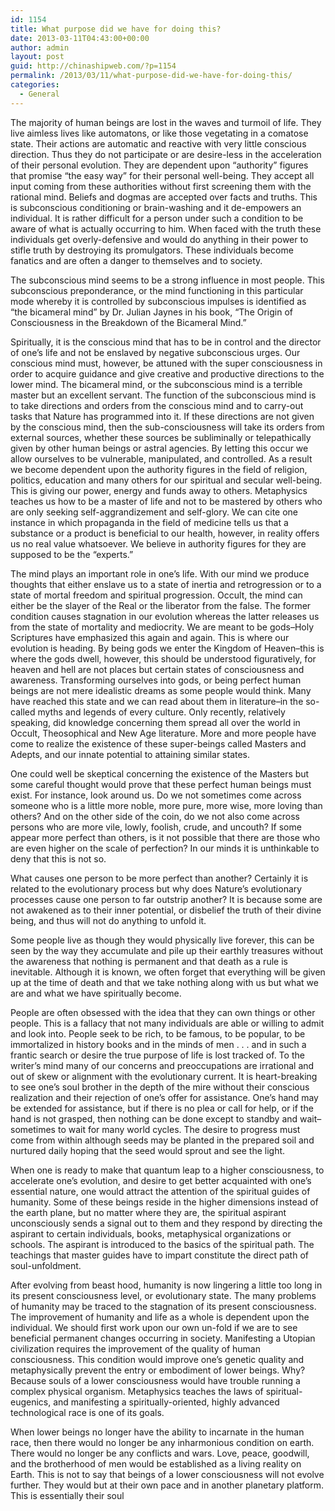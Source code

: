 ```yaml
---
id: 1154
title: What purpose did we have for doing this?
date: 2013-03-11T04:43:00+00:00
author: admin
layout: post
guid: http://chinashipweb.com/?p=1154
permalink: /2013/03/11/what-purpose-did-we-have-for-doing-this/
categories:
  - General
---
```

The majority of human beings are lost in the waves and turmoil of life. They live aimless lives like automatons, or like those vegetating in a comatose state. Their actions are automatic and reactive with very little conscious direction. Thus they do not participate or are desire-less in the acceleration of their personal evolution. They are dependent upon &#8220;authority&#8221; figures that promise &#8220;the easy way&#8221; for their personal well-being. They accept all input coming from these authorities without first screening them with the rational mind. Beliefs and dogmas are accepted over facts and truths. This is subconscious conditioning or brain-washing and it de-empowers an individual. It is rather difficult for a person under such a condition to be aware of what is actually occurring to him. When faced with the truth these individuals get overly-defensive and would do anything in their power to stifle truth by destroying its promulgators. These individuals become fanatics and are often a danger to themselves and to society.

The subconscious mind seems to be a strong influence in most people. This subconscious preponderance, or the mind functioning in this particular mode whereby it is controlled by subconscious impulses is identified as &#8220;the bicameral mind&#8221; by Dr. Julian Jaynes in his book, &#8220;The Origin of Consciousness in the Breakdown of the Bicameral Mind.&#8221;

Spiritually, it is the conscious mind that has to be in control and the director of one&#8217;s life and not be enslaved by negative subconscious urges. Our conscious mind must, however, be attuned with the super consciousness in order to acquire guidance and give creative and productive directions to the lower mind. The bicameral mind, or the subconscious mind is a terrible master but an excellent servant. The function of the subconscious mind is to take directions and orders from the conscious mind and to carry-out tasks that Nature has programmed into it. If these directions are not given by the conscious mind, then the sub-consciousness will take its orders from external sources, whether these sources be subliminally or telepathically given by other human beings or astral agencies. By letting this occur we allow ourselves to be vulnerable, manipulated, and controlled. As a result we become dependent upon the authority figures in the field of religion, politics, education and many others for our spiritual and secular well-being. This is giving our power, energy and funds away to others. Metaphysics teaches us how to be a master of life and not to be mastered by others who are only seeking self-aggrandizement and self-glory. We can cite one instance in which propaganda in the field of medicine tells us that a substance or a product is beneficial to our health, however, in reality offers us no real value whatsoever. We believe in authority figures for they are supposed to be the &#8220;experts.&#8221;

The mind plays an important role in one&#8217;s life. With our mind we produce thoughts that either enslave us to a state of inertia and retrogression or to a state of mortal freedom and spiritual progression. Occult, the mind can either be the slayer of the Real or the liberator from the false. The former condition causes stagnation in our evolution whereas the latter releases us from the state of mortality and mediocrity. We are meant to be gods&#8211;Holy Scriptures have emphasized this again and again. This is where our evolution is heading. By being gods we enter the Kingdom of Heaven&#8211;this is where the gods dwell, however, this should be understood figuratively, for heaven and hell are not places but certain states of consciousness and awareness. Transforming ourselves into gods, or being perfect human beings are not mere idealistic dreams as some people would think. Many have reached this state and we can read about them in literature&#8211;in the so-called myths and legends of every culture. Only recently, relatively speaking, did knowledge concerning them spread all over the world in Occult, Theosophical and New Age literature. More and more people have come to realize the existence of these super-beings called Masters and Adepts, and our innate potential to attaining similar states.

One could well be skeptical concerning the existence of the Masters but some careful thought would prove that these perfect human beings must exist. For instance, look around us. Do we not sometimes come across someone who is a little more noble, more pure, more wise, more loving than others? And on the other side of the coin, do we not also come across persons who are more vile, lowly, foolish, crude, and uncouth? If some appear more perfect than others, is it not possible that there are those who are even higher on the scale of perfection? In our minds it is unthinkable to deny that this is not so.

What causes one person to be more perfect than another? Certainly it is related to the evolutionary process but why does Nature&#8217;s evolutionary processes cause one person to far outstrip another? It is because some are not awakened as to their inner potential, or disbelief the truth of their divine being, and thus will not do anything to unfold it.

Some people live as though they would physically live forever, this can be seen by the way they accumulate and pile up their earthly treasures without the awareness that nothing is permanent and that death as a rule is inevitable. Although it is known, we often forget that everything will be given up at the time of death and that we take nothing along with us but what we are and what we have spiritually become.

People are often obsessed with the idea that they can own things or other people. This is a fallacy that not many individuals are able or willing to admit and look into. People seek to be rich, to be famous, to be popular, to be immortalized in history books and in the minds of men . . . and in such a frantic search or desire the true purpose of life is lost tracked of. To the writer&#8217;s mind many of our concerns and preoccupations are irrational and out of skew or alignment with the evolutionary current. It is heart-breaking to see one&#8217;s soul brother in the depth of the mire without their conscious realization and their rejection of one&#8217;s offer for assistance. One&#8217;s hand may be extended for assistance, but if there is no plea or call for help, or if the hand is not grasped, then nothing can be done except to standby and wait&#8211;sometimes to wait for many world cycles. The desire to progress must come from within although seeds may be planted in the prepared soil and nurtured daily hoping that the seed would sprout and see the light.

When one is ready to make that quantum leap to a higher consciousness, to accelerate one&#8217;s evolution, and desire to get better acquainted with one&#8217;s essential nature, one would attract the attention of the spiritual guides of humanity. Some of these beings reside in the higher dimensions instead of the earth plane, but no matter where they are, the spiritual aspirant unconsciously sends a signal out to them and they respond by directing the aspirant to certain individuals, books, metaphysical organizations or schools. The aspirant is introduced to the basics of the spiritual path. The teachings that master guides have to impart constitute the direct path of soul-unfoldment.

After evolving from beast hood, humanity is now lingering a little too long in its present consciousness level, or evolutionary state. The many problems of humanity may be traced to the stagnation of its present consciousness. The improvement of humanity and life as a whole is dependent upon the individual. We should first work upon our own un-fold if we are to see beneficial permanent changes occurring in society. Manifesting a Utopian civilization requires the improvement of the quality of human consciousness. This condition would improve one&#8217;s genetic quality and metaphysically prevent the entry or embodiment of lower beings. Why? Because souls of a lower consciousness would have trouble running a complex physical organism. Metaphysics teaches the laws of spiritual-eugenics, and manifesting a spiritually-oriented, highly advanced technological race is one of its goals.

When lower beings no longer have the ability to incarnate in the human race, then there would no longer be any inharmonious condition on earth. There would no longer be any conflicts and wars. Love, peace, goodwill, and the brotherhood of men would be established as a living reality on Earth. This is not to say that beings of a lower consciousness will not evolve further. They would but at their own pace and in another planetary platform. This is essentially their soul